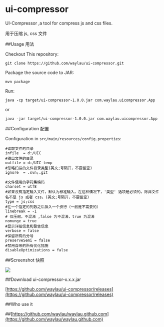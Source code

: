 ui-compressor
=============

UI-Compressor ,a tool for compress js and css files.

用于压缩 js, css 文件

##Usage 用法

Checkout This repository:

	git clone https://github.com/waylau/ui-compressor.git

Package the source code to JAR:

	mvn package

Run:

	java -cp target/ui-compressor-1.0.0.jar com.waylau.uicompressor.App

or 

	java -jar target/ui-compressor-1.0.0.jar com.waylau.uicompressor.App

##Configuration 配置

 Configuration in `src/main/resources/config.properties`:

	#读取文件的目录
	infile  = d:/UIC      
	#输出文件的目录
	outfile = d:/UIC-temp    
	#忽略扫描的文件目录类型(英文;号隔开，不要留空)
	ignore  = .svn;.git
	
	#文件使用的字符集编码
	charset = utf8
	#如果没有指定输入文件，默认为标准输入。在这种情况下，'类型' 选项是必须的。除非文件名不是 js 或者 css。(英文;号隔开，不要留空)
	type = js;css
	#在一个指定的列数之后插入一个换行（一般是不需要的）
	linebreak = -1
	# 仅压缩，不混淆 ,false 为不混淆，true 为混淆
	nomunge = true
	#显示详细信息和警告信息
	verbose = false
	#保留所有的分号
	preserveSemi = false
	#禁用自带的所有优化措施
	disableOptimizations = false

##Screenshot 快照

![](http://99btgc01.info/uploads/2014/12/compress.jpg)

##Download ui-compressor-x.x.x.jar

[https://github.com/waylau/ui-compressor/releases](https://github.com/waylau/ui-compressor/releases)

##Who use it

##[https://github.com/waylau/waylau.github.com](https://github.com/waylau/waylau.github.com)


